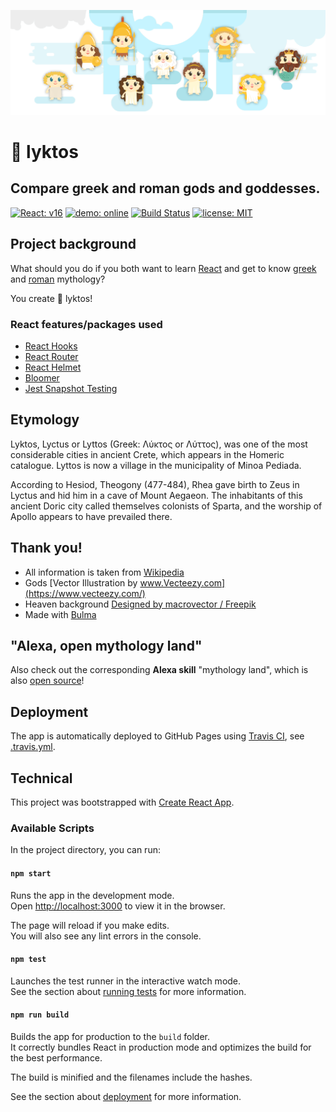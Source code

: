 ![lyktos gods](./images/gods.png "lyktos gods")

# :trident: lyktos
## Compare greek and roman gods and goddesses.

[![React: v16](https://img.shields.io/badge/React-v16-61DAFB.svg)](./package.json)
<a href="https://www.lyktos.ml" target="_blank"><img src="https://img.shields.io/badge/demo-online-009df4.svg" alt="demo: online"></a>
[![Build Status](https://travis-ci.com/FranzDiebold/lyktos.svg?branch=master)](https://travis-ci.com/FranzDiebold/lyktos)
[![license: MIT](https://img.shields.io/badge/license-MIT-brightgreen.svg)](./LICENSE.md)

## Project background
What should you do if you both want to learn [React](https://reactjs.org) and get to know [greek](https://en.wikipedia.org/wiki/Greek_mythology) and [roman](https://en.wikipedia.org/wiki/Roman_mythology) mythology?

You create :trident: lyktos!

### React features/packages used
- [React Hooks](https://reactjs.org/docs/hooks-intro.html)
- [React Router](https://github.com/ReactTraining/react-router)
- [React Helmet](https://github.com/nfl/react-helmet)
- [Bloomer](https://github.com/AlgusDark/bloomer)
- [Jest Snapshot Testing](https://jestjs.io/docs/en/snapshot-testing)


## Etymology
Lyktos, Lyctus or Lyttos (Greek: Λύκτος or Λύττος), was one of the most considerable cities in ancient Crete, which appears in the Homeric catalogue. Lyttos is now a village in the municipality of Minoa Pediada.

According to Hesiod, Theogony (477-484), Rhea gave birth to Zeus in Lyctus and hid him in a cave of Mount Aegaeon. The inhabitants of this ancient Doric city called themselves colonists of Sparta, and the worship of Apollo appears to have prevailed there.


## Thank you!
- All information is taken from [Wikipedia](https://www.wikipedia.org)
- Gods [Vector Illustration by www.Vecteezy.com](https://www.vecteezy.com/)
- Heaven background [Designed by macrovector / Freepik](http://www.freepik.com)
- Made with [Bulma](https://github.com/jgthms/bulma)


## "Alexa, open mythology land"
Also check out the corresponding **Alexa skill** "mythology land", which is also [open source](https://github.com/FranzDiebold/mythology-land-alexa-skill)!


## Deployment
The app is automatically deployed to GitHub Pages using [Travis CI](https://travis-ci.org/), see [.travis.yml](.travis.yml).


## Technical

This project was bootstrapped with [Create React App](https://github.com/facebook/create-react-app).

### Available Scripts

In the project directory, you can run:

#### `npm start`

Runs the app in the development mode.<br>
Open [http://localhost:3000](http://localhost:3000) to view it in the browser.

The page will reload if you make edits.<br>
You will also see any lint errors in the console.

#### `npm test`

Launches the test runner in the interactive watch mode.<br>
See the section about [running tests](https://facebook.github.io/create-react-app/docs/running-tests) for more information.

#### `npm run build`

Builds the app for production to the `build` folder.<br>
It correctly bundles React in production mode and optimizes the build for the best performance.

The build is minified and the filenames include the hashes.<br>

See the section about [deployment](https://facebook.github.io/create-react-app/docs/deployment) for more information.
